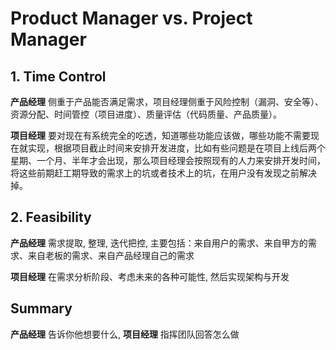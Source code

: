 # Product Manager vs. Project Manager

## 1. Time Control

**产品经理** 侧重于产品能否满足需求，项目经理侧重于风险控制（漏洞、安全等）、资源分配、时间管控（项目进度）、质量评估（代码质量、产品质量）。

**项目经理** 要对现在有系统完全的吃透，知道哪些功能应该做，哪些功能不需要现在就实现，根据项目截止时间来安排开发进度，比如有些问题是在项目上线后两个星期、一个月、半年才会出现，那么项目经理会按照现有的人力来安排开发时间，将这些前期赶工期导致的需求上的坑或者技术上的坑，在用户没有发现之前解决掉。

## 2. Feasibility

**产品经理** 需求提取, 整理, 迭代把控, 主要包括：来自用户的需求、来自甲方的需求、来自老板的需求、来自产品经理自己的需求

**项目经理** 在需求分析阶段、考虑未来的各种可能性, 然后实现架构与开发

## Summary

**产品经理** 告诉你他想要什么, **项目经理** 指挥团队回答怎么做